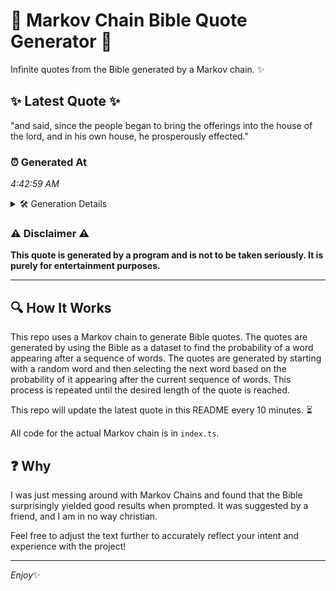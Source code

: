 # 📖 Markov Chain Bible Quote Generator 📖

Infinite quotes from the Bible generated by a Markov chain. ✨

## ✨ Latest Quote ✨
"and said, since the people began to bring the offerings into the house of the lord, and in his own house, he prosperously effected."

### ⏰ Generated At
*4:42:59 AM*

<details>
    <summary>🛠️ Generation Details</summary>
    <p>
        <strong>🌱 Seed:</strong> and<br>
        <strong>🔄 Iterations:</strong> 23<br>
        <strong>📜 Context History:</strong><br>[ and ]: said,<br>[ and, said, ]: since<br>[ and, said,, since ]: the<br>[ and, said,, since, the ]: people<br>[ and, said,, since, the, people ]: began<br>[ and, said,, since, the, people, began ]: to<br>[ said,, since, the, people, began, to ]: bring<br>[ since, the, people, began, to, bring ]: the<br>[ the, people, began, to, bring, the ]: offerings<br>[ people, began, to, bring, the, offerings ]: into<br>[ began, to, bring, the, offerings, into ]: the<br>[ to, bring, the, offerings, into, the ]: house<br>[ bring, the, offerings, into, the, house ]: of<br>[ the, offerings, into, the, house, of ]: the<br>[ offerings, into, the, house, of, the ]: lord,<br>[ into, the, house, of, the, lord, ]: and<br>[ the, house, of, the, lord,, and ]: in<br>[ house, of, the, lord,, and, in ]: his<br>[ of, the, lord,, and, in, his ]: own<br>[ the, lord,, and, in, his, own ]: house,<br>[ lord,, and, in, his, own, house, ]: he<br>[ and, in, his, own, house,, he ]: prosperously<br>[ in, his, own, house,, he, prosperously ]: effected.<br>
    </p>
</details>

### ⚠️ Disclaimer ⚠️
**This quote is generated by a program and is not to be taken seriously. It is purely for entertainment purposes.**

---

## 🔍 How It Works

This repo uses a Markov chain to generate Bible quotes. The quotes are generated by using the Bible as a dataset to find the probability of a word appearing after a sequence of words. The quotes are generated by starting with a random word and then selecting the next word based on the probability of it appearing after the current sequence of words. This process is repeated until the desired length of the quote is reached.

This repo will update the latest quote in this README every 10 minutes. ⏳

All code for the actual Markov chain is in `index.ts`.

## ❓ Why

I was just messing around with Markov Chains and found that the Bible surprisingly yielded good results when prompted. 
It was suggested by a friend, and I am in no way christian.

Feel free to adjust the text further to accurately reflect your intent and experience with the project!

---

*Enjoy*✨
